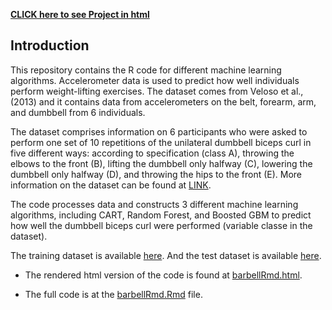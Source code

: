 
[**CLICK here to see Project in html**](https://reyvaz.github.io/MachineLearningWL/barbellRmd.html)

## Introduction

This repository contains the R code for different machine learning algorithms. Accelerometer data is used to predict how well individuals perform weight-lifting exercises. The dataset comes from Veloso et al., (2013) and it contains data from accelerometers on the belt, forearm, arm, and dumbbell from 6 individuals.  

The dataset comprises information on 6 participants who were asked to perform one set of 10 repetitions of the unilateral dumbbell biceps curl in five different ways: according to specification (class A), throwing the elbows to the front (B), lifting the dumbbell only halfway (C), lowering the dumbbell only halfway (D), and throwing the hips to the front (E). More information on the dataset can be found at [LINK](http://groupware.les.inf.puc-rio.br/har).   

The code processes data and constructs 3 different machine learning algorithms, including CART, Random Forest, and Boosted GBM to predict how well the dumbbell biceps curl were performed (variable classe in the dataset).   

The training dataset is available [here](https://d396qusza40orc.cloudfront.net/predmachlearn/pml-training.csv). And the test dataset is available [here](https://d396qusza40orc.cloudfront.net/predmachlearn/pml-testing.csv).    

* The rendered html version of the code is found at [barbellRmd.html](https://reyvaz.github.io/MachineLearningWL/barbellRmd.html). 

* The full code is at the [barbellRmd.Rmd](https://reyvaz.github.io/MachineLearningWL/barbellRmd.Rmd) file.
